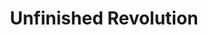 ---
pid: llp118
title: Unfinished Revolution
location_transcription: Near Independence Hall
coordinates: "[-75.149860616063, 39.948922701486]"
zipcode: '19128'
gen_neighborhood: Northwest Philadelphia
neighborhood: Roxborough
outside_phl: 
age: '48'
age_range: 40-49
instagram: 
image_file_name: llp_118.jpg
proposal_transcription: An installation with an American Flag (or different American
  Flag) being sewn anew every day.
topic: History,Freedom
topic_summary: 0, 0
type: Event,Performance
keywords_other: flag, sewing, performance action, renewal
credit: 
image_labels: 
twitter: 
facebook: 
permalink: "/monuments/llp118/"
layout: item-page
---
